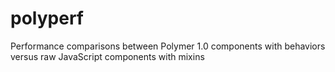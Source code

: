 # polyperf
Performance comparisons between Polymer 1.0 components with behaviors versus raw JavaScript components with mixins
